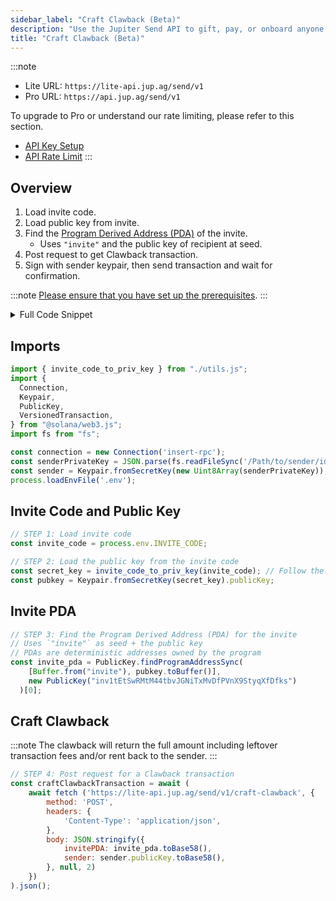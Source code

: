 ```yaml
---
sidebar_label: "Craft Clawback (Beta)"
description: "Use the Jupiter Send API to gift, pay, or onboard anyone in seconds."
title: "Craft Clawback (Beta)"
---
```


<head>
    <title>Craft Clawback (Beta)</title>
    <meta name="twitter:card" content="summary" />
</head>

:::note
- Lite URL: `https://lite-api.jup.ag/send/v1`
- Pro URL: `https://api.jup.ag/send/v1`

To upgrade to Pro or understand our rate limiting, please refer to this section.
- [API Key Setup](/docs/api-setup)
- [API Rate Limit](/docs/api-rate-limit)
:::

## Overview

1. Load invite code.
2. Load public key from invite.
3. Find the [Program Derived Address (PDA)](https://solana.com/docs/core/pda) of the invite.
    - Uses `"invite"` and the public key of recipient at seed.
4. Post request to get Clawback transaction.
5. Sign with sender keypair, then send transaction and wait for confirmation.

:::note
[Please ensure that you have set up the prerequisites](/docs/send-api/invite-code#overview).
:::

<details>
    <summary>
        Full Code Snippet
    </summary>

```jsx
import { invite_code_to_priv_key } from "./utils.js";
import {
  Connection,
  Keypair,
  PublicKey,
  VersionedTransaction,
} from "@solana/web3.js";
import fs from "fs";

const connection = new Connection('insert-rpc');
const senderPrivateKey = JSON.parse(fs.readFileSync('/Path/to/sender/id.json', 'utf8').trim());
const sender = Keypair.fromSecretKey(new Uint8Array(senderPrivateKey));
process.loadEnvFile('.env');

// STEP 1: Load invite code
const invite_code = process.env.INVITE_CODE;

// STEP 2: Load the public key from the invite code
const secret_key = invite_code_to_priv_key(invite_code);
const pubkey = Keypair.fromSecretKey(secret_key).publicKey;

// STEP 3: Find the Program Derived Address (PDA) for the invite
// Uses `"invite"` as seed + the public key
// PDAs are deterministic addresses owned by the program
const invite_pda = PublicKey.findProgramAddressSync(
    [Buffer.from("invite"), pubkey.toBuffer()],
    new PublicKey("inv1tEtSwRMtM44tbvJGNiTxMvDfPVnX9StyqXfDfks")
  )[0];

// STEP 4: Post request for a Clawback transaction
const craftClawbackTransaction = await (
    await fetch ('https://lite-api.jup.ag/send/v1/craft-clawback', {
        method: 'POST',
        headers: {
            'Content-Type': 'application/json',
        },
        body: JSON.stringify({
            invitePDA: invite_pda.toBase58(),
            sender: sender.publicKey.toBase58(),
        }, null, 2)
    })
).json();

// STEP 5: Use sender keypair to sign and send to network
const transaction = VersionedTransaction.deserialize(Buffer.from(craftClawbackTransaction.tx, 'base64'));
transaction.sign([sender]); // SIGN with SENDER
const transactionBinary = transaction.serialize();
const blockhashInfo = await connection.getLatestBlockhashAndContext({ commitment: "confirmed" });

const signature = await connection.sendRawTransaction(transactionBinary, {
  maxRetries: 0,
  skipPreflight: true,
});

// Log the signature immediately after sending, before confirmation
console.log(`Transaction sent: https://solscan.io/tx/${signature}`);
  
try {
  const confirmation = await connection.confirmTransaction({
    signature,
    blockhash: blockhashInfo.value.blockhash,
    lastValidBlockHeight: blockhashInfo.value.lastValidBlockHeight,
  }, "confirmed");

  if (confirmation.value.err) {
    console.error(`Transaction failed: ${JSON.stringify(confirmation.value.err)}`);
    console.log(`Examine the failed transaction: https://solscan.io/tx/${signature}`);
  } else {
    console.log(`Transaction successful: https://solscan.io/tx/${signature}`);
  }
} catch (error) {
  console.error(`Error confirming transaction: ${error}`);
  console.log(`Examine the transaction status: https://solscan.io/tx/${signature}`);
}
```
</details>

## Imports

```jsx
import { invite_code_to_priv_key } from "./utils.js";
import {
  Connection,
  Keypair,
  PublicKey,
  VersionedTransaction,
} from "@solana/web3.js";
import fs from "fs";

const connection = new Connection('insert-rpc');
const senderPrivateKey = JSON.parse(fs.readFileSync('/Path/to/sender/id.json', 'utf8').trim());
const sender = Keypair.fromSecretKey(new Uint8Array(senderPrivateKey));
process.loadEnvFile('.env');
```

## Invite Code and Public Key

```jsx
// STEP 1: Load invite code
const invite_code = process.env.INVITE_CODE;

// STEP 2: Load the public key from the invite code
const secret_key = invite_code_to_priv_key(invite_code); // Follow the utils.js guide
const pubkey = Keypair.fromSecretKey(secret_key).publicKey;
```

## Invite PDA

```jsx
// STEP 3: Find the Program Derived Address (PDA) for the invite
// Uses `"invite"` as seed + the public key
// PDAs are deterministic addresses owned by the program
const invite_pda = PublicKey.findProgramAddressSync(
    [Buffer.from("invite"), pubkey.toBuffer()],
    new PublicKey("inv1tEtSwRMtM44tbvJGNiTxMvDfPVnX9StyqXfDfks")
  )[0];
```

## Craft Clawback

:::note
The clawback will return the full amount including leftover transaction fees and/or rent back to the sender.
:::

```jsx
// STEP 4: Post request for a Clawback transaction
const craftClawbackTransaction = await (
    await fetch ('https://lite-api.jup.ag/send/v1/craft-clawback', {
        method: 'POST',
        headers: {
            'Content-Type': 'application/json',
        },
        body: JSON.stringify({
            invitePDA: invite_pda.toBase58(),
            sender: sender.publicKey.toBase58(),
        }, null, 2)
    })
).json();
```